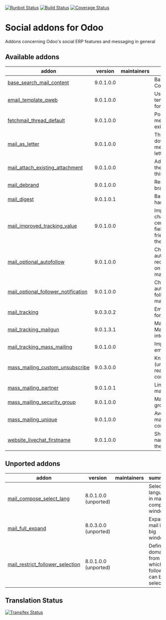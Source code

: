 [![Runbot Status](https://runbot.odoo-community.org/runbot/badge/flat/205/9.0.svg)](https://runbot.odoo-community.org/runbot/repo/github-com-oca-social-205)
[![Build Status](https://travis-ci.org/OCA/social.svg?branch=9.0)](https://travis-ci.org/OCA/social)
[![Coverage Status](https://coveralls.io/repos/OCA/social/badge.svg?branch=9.0)](https://coveralls.io/r/OCA/social?branch=9.0)

Social addons for Odoo
======================

Addons concerning Odoo's social ERP features and messaging in general

[//]: # (addons)

Available addons
----------------
addon | version | maintainers | summary
--- | --- | --- | ---
[base_search_mail_content](base_search_mail_content/) | 9.0.1.0.0 |  | Base Search Mail Content
[email_template_qweb](email_template_qweb/) | 9.0.1.0.0 |  | Use the QWeb templating mechanism for emails
[fetchmail_thread_default](fetchmail_thread_default/) | 9.0.1.0.0 |  | Post unkonwn messages to an existing thread
[mail_as_letter](mail_as_letter/) | 9.0.1.0.0 |  | This module allows to download a mail message as a pdf letter.
[mail_attach_existing_attachment](mail_attach_existing_attachment/) | 9.0.1.0.0 |  | Adding attachment on the object by sending this one
[mail_debrand](mail_debrand/) | 9.0.1.0.0 |  | Remove Odoo branding in sent emails
[mail_digest](mail_digest/) | 9.0.1.0.1 |  | Basic digest mail handling.
[mail_improved_tracking_value](mail_improved_tracking_value/) | 9.0.1.0.0 |  | Improves tracking changed values for certain type of fields.Adds a user-friendly view to consult them.
[mail_optional_autofollow](mail_optional_autofollow/) | 9.0.1.0.0 |  | Choose if you want to automatically add new recipients as followers on mail.compose.message
[mail_optional_follower_notification](mail_optional_follower_notification/) | 9.0.1.0.0 |  | Choose if you want to automatically notify followers on mail.compose.message
[mail_tracking](mail_tracking/) | 9.0.3.0.2 |  | Email tracking system for all mails sent
[mail_tracking_mailgun](mail_tracking_mailgun/) | 9.0.1.3.1 |  | Mail tracking and Mailgun webhooks integration
[mail_tracking_mass_mailing](mail_tracking_mass_mailing/) | 9.0.1.0.0 |  | Improve mass mailing email tracking
[mass_mailing_custom_unsubscribe](mass_mailing_custom_unsubscribe/) | 9.0.3.0.0 |  | Know and track (un)subscription reasons, GDPR compliant
[mass_mailing_partner](mass_mailing_partner/) | 9.0.1.0.1 |  | Link partners with mass-mailing
[mass_mailing_security_group](mass_mailing_security_group/) | 9.0.1.0.0 |  | Mass mailing security group
[mass_mailing_unique](mass_mailing_unique/) | 9.0.1.0.0 |  | Avoids duplicate mailing lists and contacts
[website_livechat_firstname](website_livechat_firstname/) | 9.0.1.0.0 |  | Shows only the first name of the operator in the website


Unported addons
---------------
addon | version | maintainers | summary
--- | --- | --- | ---
[mail_compose_select_lang](mail_compose_select_lang/) | 8.0.1.0.0 (unported) |  | Select language in mail compose window
[mail_full_expand](mail_full_expand/) | 8.0.3.0.0 (unported) |  | Expand mail in a big window
[mail_restrict_follower_selection](mail_restrict_follower_selection/) | 8.0.1.0.0 (unported) |  | Define a domain from which followers can be selected

[//]: # (end addons)

Translation Status
------------------
[![Transifex Status](https://www.transifex.com/projects/p/OCA-social-9-0/chart/image_png)](https://www.transifex.com/projects/p/OCA-social-9-0)
